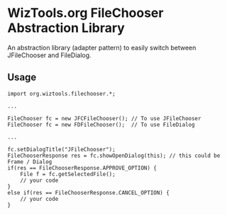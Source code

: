 # WizTools.org FileChooser Abstraction Library

An abstraction library (adapter pattern) to easily switch between JFileChooser and FileDialog.

## Usage

	import org.wiztools.filechooser.*;

	...

	FileChooser fc = new JFCFileChooser(); // To use JFileChooser
	FileChooser fc = new FDFileChooser();  // To use FileDialog

	...

	fc.setDialogTitle("JFileChooser");
	FileChooserResponse res = fc.showOpenDialog(this); // this could be Frame / Dialog
	if(res == FileChooserResponse.APPROVE_OPTION) {
		File f = fc.getSelectedFile();
		// your code
	}
	else if(res == FileChooserResponse.CANCEL_OPTION) {
		// your code
	}

